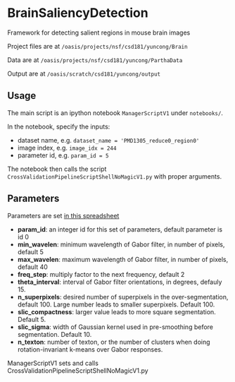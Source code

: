BrainSaliencyDetection
======================

Framework for detecting salient regions in mouse brain images

Project files are at `/oasis/projects/nsf/csd181/yuncong/Brain`

Data are at `/oasis/projects/nsf/csd181/yuncong/ParthaData`

Output are at `/oasis/scratch/csd181/yuncong/output`

Usage
-----

The main script is an ipython notebook `ManagerScriptV1` under `notebooks/`.

In the notebook, specify the inputs:
* dataset name, e.g. `dataset_name = 'PMD1305_reduce0_region0'`
* image index, e.g. `image_idx = 244`
* parameter id, e.g. `param_id = 5`

The notebook then calls the script `CrossValidationPipelineScriptShellNoMagicV1.py` with proper arguments.

<a name="param"></a> Parameters
-----
Parameters are set [in this spreadsheet](https://docs.google.com/spreadsheets/d/1S189da_CxzC3GKISG3hZDG0n7mMycC0v4zTiRJraEUE/edit#gid=0)

* **param_id**: an integer id for this set of parameters, default parameter is id 0
* **min_wavelen**: minimum wavelength of Gabor filter, in number of pixels, default 5
* **max_wavelen**: maximum wavelength of Gabor filter, in number of pixels, default 40
* **freq_step**: multiply factor to the next frequency, default 2
* **theta_interval**: interval of Gabor filter orientations, in degrees, defauly 15.
* **n_superpixels**: desired number of superpixels in the over-segmentation, default 100. Large number leads to smaller superpixels. Default 100.
* **slic_compactness**: larger value leads to more square segmentation. Default 5.
* **slic_sigma**: width of Gaussian kernel used in pre-smoothing before segmentation. Default 10.
* **n_texton**: number of texton, or the number of clusters when doing rotation-invariant k-means over Gabor responses.



ManagerScriptV1 sets and calls CrossValidationPipelineScriptShellNoMagicV1.py
